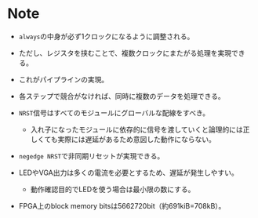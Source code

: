 # Note

- `always`の中身が必ず1クロックになるように調整される。
- ただし、レジスタを挟むことで、複数クロックにまたがる処理を実現できる。
- これがパイプラインの実現。
- 各ステップで競合がなければ、同時に複数のデータを処理できる。

- `NRST`信号はすべてのモジュールにグローバルな配線をすべき。
  - 入れ子になったモジュールに依存的に信号を渡していくと論理的には正しくても実際には遅延があるため意図した動作にならない。
- `negedge NRST`で非同期リセットが実現できる。
- LEDやVGA出力は多くの電流を必要とするため、遅延が発生しやすい。
  - 動作確認目的でLEDを使う場合は最小限の数にする。

- FPGA上のblock memory bitsは5662720bit（約691kiB=708kB）。